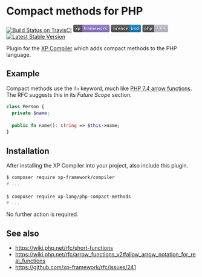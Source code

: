 Compact methods for PHP
=======================

[![Build Status on TravisCI](https://secure.travis-ci.org/xp-lang/php-compact-methods.svg)](http://travis-ci.org/xp-lang/php-compact-methods)
[![XP Framework Module](https://raw.githubusercontent.com/xp-framework/web/master/static/xp-framework-badge.png)](https://github.com/xp-framework/core)
[![BSD Licence](https://raw.githubusercontent.com/xp-framework/web/master/static/licence-bsd.png)](https://github.com/xp-framework/core/blob/master/LICENCE.md)
[![Requires PHP 7.0+](https://raw.githubusercontent.com/xp-framework/web/master/static/php-7_0plus.png)](http://php.net/)
[![Latest Stable Version](https://poser.pugx.org/xp-lang/php-compact-methods/version.png)](https://packagist.org/packages/xp-lang/php-compact-methods)

Plugin for the [XP Compiler](https://github.com/xp-framework/compiler/) which adds compact methods to the PHP language.

Example
-------
Compact methods use the `fn` keyword, much like [PHP 7.4 arrow functions](https://wiki.php.net/rfc/arrow_functions_v2). The RFC suggests this in its *Future Scope* section.

```php
class Person {
  private $name;

  public fn name(): string => $this->name;
}
```

Installation
------------
After installing the XP Compiler into your project, also include this plugin.

```bash
$ composer require xp-framework/compiler
# ...

$ composer require xp-lang/php-compact-methods
# ...
```

No further action is required.

See also
--------
* https://wiki.php.net/rfc/short-functions
* https://wiki.php.net/rfc/arrow_functions_v2#allow_arrow_notation_for_real_functions
* https://github.com/xp-framework/rfc/issues/241